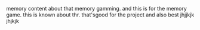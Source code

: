 memory content about that memory gamming.
and this is for the memory game.
this is known about thr.
that'sgood for the project and also best
jhjjkjk jhjkjk

